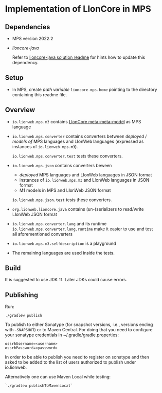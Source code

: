 # Implementation of LIonCore in MPS

## Dependencies
* MPS version 2022.2
* _lioncore-java_
  
  Refer to [lioncore-java solution readme](solutions/org.lionweb.lioncore.java/readme.md) for hints how to update this dependency.

## Setup
* In MPS, create _path variable_ `lioncore-mps.home` pointing to the directory containing this readme file.

## Overview
* `io.lionweb.mps.m3` contains [LIonCore meta-meta-model](https://github.com/LIonWeb-org/organization/blob/main/lioncore/metametamodel.adoc) as MPS language
* `io.lionweb.mps.converter` contains converters between _deployed_ / _models of_ MPS languages and LIonWeb languages (expressed as instances of `io.lionweb.mps.m3`).
 
  `io.lionweb.mps.converter.test` tests these converters.
* `io.lionweb.mps.json` contains converters beween
  * _deployed_ MPS languages and LIonWeb languages in JSON format
  * instances of `io.lionweb.mps.m3` and LIonWeb languages in JSON format
  * M1 models in MPS and LIonWeb JSON format
  
  `io.lionweb.mps.json.test` tests these converters.
* `org.lionweb.lioncore.java` contains (un-)serializers to read/write LIonWeb JSON format
* `io.lionweb.mps.converter.lang` and its runtime `io.lionweb.mps.converter.lang.runtime` make it easier to use and test all aforementioned converters
* `io.lionweb.mps.m3.selfdescription` is a playground
* The remaining languages are used inside the tests.

## Build

It is suggested to use JDK 11. Later JDKs could cause errors.

## Publishing

Run:

`./gradlew publish`

To publish to either Sonatype (for snapshot versions, i.e., versions ending with `-SNAPSHOT`) or to Maven Central.
For doing that you need to configure your sonatype credentials in ~/.gradle/gradle.properties:

```
ossrhUsername=<username>
ossrhPassword=<password>
```

In order to be able to publish you need to register on sonatype and then asked to be added to the list of users 
authorized to publish under io.lionweb.

Alternatively one can use Maven Local while testing:

```
`./gradlew publishToMavenLocal`
```